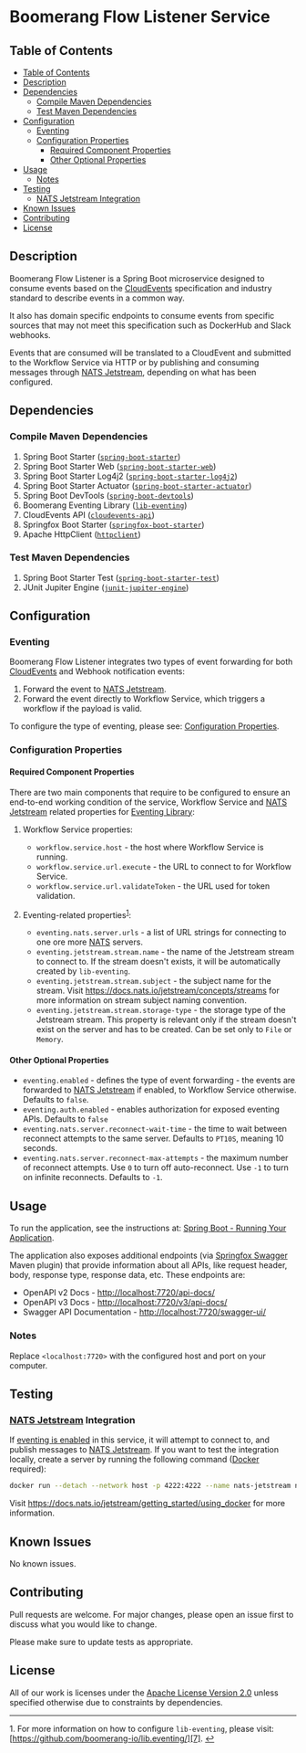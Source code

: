 # Boomerang Flow Listener Service <!-- omit in toc -->

## Table of Contents

- [Table of Contents](#table-of-contents)
- [Description](#description)
- [Dependencies](#dependencies)
  - [Compile Maven Dependencies](#compile-maven-dependencies)
  - [Test Maven Dependencies](#test-maven-dependencies)
- [Configuration](#configuration)
  - [Eventing](#eventing)
  - [Configuration Properties](#configuration-properties)
    - [Required Component Properties](#required-component-properties)
    - [Other Optional Properties](#other-optional-properties)
- [Usage](#usage)
  - [Notes](#notes)
- [Testing](#testing)
  - [NATS Jetstream Integration](#nats-jetstream-integration)
- [Known Issues](#known-issues)
- [Contributing](#contributing)
- [License](#license)

## Description

Boomerang Flow Listener is a Spring Boot microservice designed to consume events based on the [CloudEvents][1] specification and industry standard to describe events in a common way.

It also has domain specific endpoints to consume events from specific sources that may not meet this specification such as DockerHub and Slack webhooks.

Events that are consumed will be translated to a CloudEvent and submitted to the Workflow Service via HTTP or by publishing and consuming messages through [NATS Jetstream][13], depending on what has been configured.

## Dependencies

### Compile Maven Dependencies

1. Spring Boot Starter ([`spring-boot-starter`][2])
2. Spring Boot Starter Web ([`spring-boot-starter-web`][3])
3. Spring Boot Starter Log4j2 ([`spring-boot-starter-log4j2`][4])
4. Spring Boot Starter Actuator ([`spring-boot-starter-actuator`][5])
5. Spring Boot DevTools ([`spring-boot-devtools`][6])
6. Boomerang Eventing Library ([`lib-eventing`][7])
7. CloudEvents API ([`cloudevents-api`][8])
8. Springfox Boot Starter ([`springfox-boot-starter`][9])
9. Apache HttpClient ([`httpclient`][10])

### Test Maven Dependencies

1. Spring Boot Starter Test ([`spring-boot-starter-test`][11])
2. JUnit Jupiter Engine ([`junit-jupiter-engine`][12])

## Configuration

### Eventing

Boomerang Flow Listener integrates two types of event forwarding for both [CloudEvents][1] and Webhook notification events:

1. Forward the event to [NATS Jetstream][13].
2. Forward the event directly to Workflow Service, which triggers a workflow if the payload is valid.

To configure the type of eventing, please see: [Configuration Properties](#other-properties).

### Configuration Properties

#### Required Component Properties

There are two main components that require to be configured to ensure an end-to-end working condition of the service, Workflow Service and [NATS Jetstream][13] related properties for [Eventing Library][7]:

1. Workflow Service properties:
   - `workflow.service.host` - the host where Workflow Service is running.
   - `workflow.service.url.execute` - the URL to connect to for Workflow Service.
   - `workflow.service.url.validateToken` - the URL used for token validation.

2. Eventing-related properties<sup id="ref-footnote-1">[1](#footnote-1)</sup>:
   - `eventing.nats.server.urls` - a list of URL strings for connecting to one ore more [NATS][15] servers.
   - `eventing.jetstream.stream.name` - the name of the Jetstream stream to connect to. If the stream doesn't exists, it will be automatically created by `lib-eventing`.
   - `eventing.jetstream.stream.subject` - the subject name for the stream. Visit <https://docs.nats.io/jetstream/concepts/streams> for more information on stream subject naming convention.
   - `eventing.jetstream.stream.storage-type` - the storage type of the Jetstream stream. This property is relevant only if the stream doesn't exist on the server and has to be created. Can be set only to `File` or `Memory`.

#### Other Optional Properties

- `eventing.enabled` - defines the type of event forwarding - the events are forwarded to [NATS Jetstream][13] if enabled, to Workflow Service otherwise. Defaults to `false`.
- `eventing.auth.enabled` - enables authorization for exposed eventing APIs. Defaults to `false`
- `eventing.nats.server.reconnect-wait-time` - the time to wait between reconnect attempts to the same server. Defaults to `PT10S`, meaning 10 seconds.
- `eventing.nats.server.reconnect-max-attempts` - the maximum number of reconnect attempts. Use `0` to turn off auto-reconnect. Use `-1` to turn on infinite reconnects. Defaults to `-1`.

## Usage

To run the application, see the instructions at: [Spring Boot - Running Your Application](https://docs.spring.io/spring-boot/docs/current/reference/html/using-spring-boot.html#using-boot-running-your-application).

The application also exposes additional endpoints (via [Springfox Swagger][9] Maven plugin) that provide information about all APIs, like request header, body, response type, response data, etc. These endpoints are:

- OpenAPI v2 Docs - <http://localhost:7720/api-docs/>
- OpenAPI v3 Docs - <http://localhost:7720/v3/api-docs/>
- Swagger API Documentation - <http://localhost:7720/swagger-ui/>

### Notes

Replace `<localhost:7720>` with the configured host and port on your computer.

## Testing

### [NATS Jetstream][13] Integration

If [eventing is enabled](#other-properties) in this service, it will attempt to connect to, and publish messages to [NATS Jetstream][13]. If you want to test the integration locally, create a server by running the following command ([Docker][14] required):

```bash
docker run --detach --network host -p 4222:4222 --name nats-jetstream nats -js
```

Visit <https://docs.nats.io/jetstream/getting_started/using_docker> for more information.

## Known Issues

No known issues.

## Contributing

Pull requests are welcome. For major changes, please open an issue first to discuss what you would like to change.

Please make sure to update tests as appropriate.

## License

All of our work is licenses under the [Apache License Version 2.0](https://www.apache.org/licenses/LICENSE-2.0) unless specified otherwise due to constraints by dependencies.

---

<span id="footnote-1">1.</span> For more information on how to configure `lib-eventing`, please visit: [https://github.com/boomerang-io/lib.eventing/][7]. [↩](#ref-footnote-1)

[1]: https://cloudevents.io "CloudEvents"
[2]: https://mvnrepository.com/artifact/org.springframework.boot/spring-boot-starter "Spring Boot Starter"
[3]: https://mvnrepository.com/artifact/org.springframework.boot/spring-boot-starter-web "Spring Boot Starter Web"
[4]: https://mvnrepository.com/artifact/org.springframework.boot/spring-boot-starter-log4j2 "Spring Boot Starter Log4j2"
[5]: https://mvnrepository.com/artifact/org.springframework.boot/spring-boot-starter-actuator "Spring Boot Starter Actuator"
[6]: https://mvnrepository.com/artifact/org.springframework.boot/spring-boot-devtools "Spring Boot DevTools"
[7]: https://github.com/boomerang-io/lib.eventing "Boomerang Eventing Library"
[8]: https://mvnrepository.com/artifact/io.cloudevents/cloudevents-api "CloudEvents API"
[9]: https://mvnrepository.com/artifact/io.springfox/springfox-boot-starter "SpringFox Boot Starter"
[10]: https://mvnrepository.com/artifact/org.apache.httpcomponents/httpclient "Apache HttpClient"
[11]: https://mvnrepository.com/artifact/org.springframework.boot/spring-boot-starter-test "Spring Boot Starter Test"
[12]: https://mvnrepository.com/artifact/org.junit.jupiter/junit-jupiter-engine "JUnit Jupiter Engine"
[13]: https://docs.nats.io/jetstream/jetstream "About NATS Jetstream"
[14]: https://www.docker.com "Docker"
[15]: https://docs.nats.io "NATS Docs"
